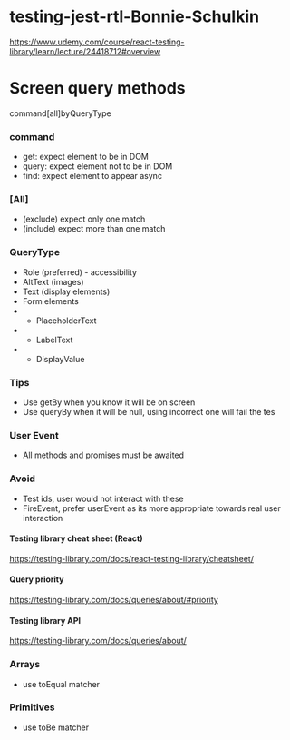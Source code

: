 # testing-jest-rtl-Bonnie-Schulkin
https://www.udemy.com/course/react-testing-library/learn/lecture/24418712#overview


# Screen query methods
command[all]byQueryType

### command
- get: expect element to be in DOM
- query: expect element not to be in DOM
- find: expect element to appear async

### [All]
- (exclude) expect only one match
- (include) expect more than one match

### QueryType
- Role (preferred) - accessibility
- AltText (images)
- Text (display elements)
- Form elements
- - PlaceholderText
- - LabelText
- - DisplayValue

### Tips
- Use getBy when you know it will be on screen
- Use queryBy when it will be null, using incorrect one will fail the tes

### User Event
- All methods and promises must be awaited

### Avoid
- Test ids, user would not interact with these
- FireEvent, prefer userEvent as its more appropriate towards real user interaction

#### Testing library cheat sheet (React)
https://testing-library.com/docs/react-testing-library/cheatsheet/

#### Query priority
https://testing-library.com/docs/queries/about/#priority

#### Testing library API
https://testing-library.com/docs/queries/about/

### Arrays
- use toEqual matcher

### Primitives
- use toBe matcher